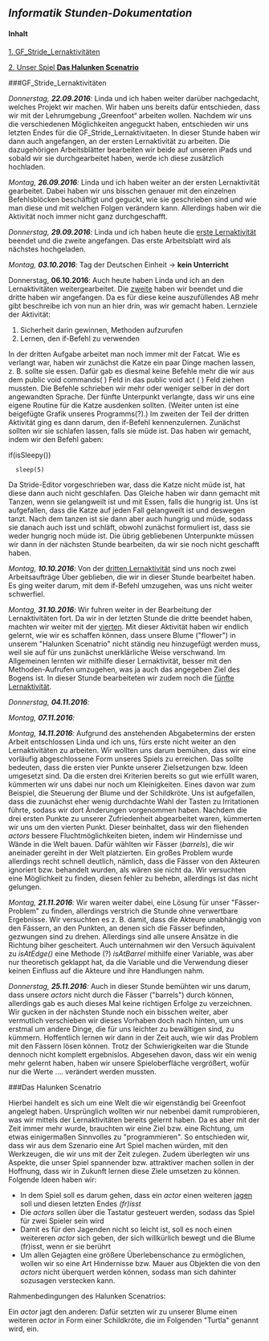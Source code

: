 ## _Informatik Stunden-Dokumentation_

#### **Inhalt**
[1. GF_Stride_Lernaktivitäten](#GF_S._L.)

[2. Unser Spiel **Das Halunken Scenatrio**](#HalScen)

###GF_Stride_Lernaktivitäten<a name="GF_S._L."></a>
  
  _Donnerstag, **22.09.2016**:_
  Linda und ich haben weiter darüber nachgedacht, welches Projekt wir machen. Wir haben uns bereits dafür entschieden, dass wir     mit der Lehrumgebung „Greenfoot“ arbeiten wollen. Nachdem wir uns die verschiedenen Möglichkeiten angeguckt haben, entschieden     wir uns letzten Endes für die GF_Stride_Lernaktivitaeten.
  In dieser Stunde haben wir dann auch angefangen, an der ersten Lernaktivität zu arbeiten. Die dazugehörigen Arbeitsblätter         bearbeiten wir beide auf unseren iPads und sobald wir sie durchgearbeitet haben, werde ich diese zusätzlich hochladen.
  
  _Montag, **26.09.2016**:_
  Linda und ich haben weiter an der ersten Lernaktivität gearbeitet. Dabei haben wir uns bisschen genauer mit den einzelnen         Befehlsblöcken beschäftigt und geguckt, wie sie geschrieben sind und wie man diese und mit welchen Folgen verändern kann.     Allerdings haben wir die Aktivität noch immer nicht ganz durchgeschafft.

  _Donnerstag, **29.09.2016**:_
  Linda und ich haben heute die [erste Lernaktivität][Lernaktivität 1] beendet und die zweite angefangen. Das erste Arbeitsblatt wird als nächstes     hochgeladen.
  
  _Montag, **03.10.2016**:_ Tag der Deutschen Einheit → **kein Unterricht**
  
  Donnerstag, **06.10.2016**:
  Auch heute haben Linda und ich an den Lernaktivitäten weitergearbeitet. Die [zweite][Lernaktivität 2] haben wir beendet und die dritte haben wir angefangen. Da es für diese keine auszufüllendes AB mehr gibt beschreibe ich von nun an hier drin,    was   wir gemacht haben.
  Lernziele der Aktivität:
  1. Sicherheit darin gewinnen, Methoden aufzurufen
  2. Lernen, den if-Befehl zu verwenden 
  
  In der dritten Aufgabe arbeitet man noch immer mit der Fatcat. Wie es verlangt war, haben wir zunächst die Katze ein paar       Dinge machen lassen, z. B. sollte sie essen. Dafür gab es diesmal keine Befehle mehr die wir aus dem public void commands( )  Feld in das public void act ( ) Feld ziehen mussten. Die Befehle schrieben wir mehr oder weniger selber in der dort angewandten   Sprache. Der fünfte Unterpunkt verlangte, dass wir uns eine eigene Routine für die Katze ausdenken sollten. (Weiter unten ist   eine beigefügte Grafik unseres Programms(?).) 
  Im zweiten der Teil der dritten Aktivität ging es dann darum, den if-Befehl kennenzulernen. Zunächst sollten wir sie schlafen   lassen, falls sie müde ist. Das haben wir gemacht, indem wir den Befehl gaben: 


  if(isSleepy())
  
	  sleep(5)
    
    
 Da Stride-Editor vorgeschrieben war, dass die Katze nicht müde ist, hat diese dann auch nicht geschlafen. Das Gleiche haben   wir dann gemacht mit Tanzen, wenn sie gelangweilt ist und mit Essen, falls die hungrig ist. Uns ist aufgefallen, dass die Katze   auf jeden Fall gelangweilt ist und deswegen tanzt. Nach dem tanzen ist sie dann aber auch hungrig und müde, sodass sie danach   auch isst und schläft, obwohl zunächst formuliert ist, dass sie weder  hungrig noch müde ist.
  Die übrig gebliebenen Unterpunkte müssen wir dann in der nächsten Stunde bearbeiten, da wir sie noch nicht geschafft haben.
  
_Montag, **10.10.2016**:_
Von der [dritten Lernaktivität][Lernaktivität 3] sind uns noch zwei Arbeitsaufträge Über geblieben, die wir in dieser Stunde bearbeitet haben. Es ging weiter darum, mit dem if-Befehl umzugehen, was uns nicht weiter schwerfiel.

_Montag, **31.10.2016**:_
Wir fuhren weiter in der Bearbeitung der Lernaktivitäten fort. Da wir in der letzten Stunde die dritte beendet haben, machten wir weiter mit der [vierten][Lernaktivität 4]. Mit dieser Aktivität haben wir endlich gelernt, wie wir es schaffen können, dass unsere Blume ("flower") in unserem "Halunken Scenatrio" nicht ständig neu hinzugefügt werden muss, weil sie auf für uns zunächst unerklärliche Weise verschwand. Im Allgemeinen lernten wir mithilfe dieser Lernaktivität, besser mit den Methoden-Aufrufen umzugehen, was ja auch das angegeben Ziel des Bogens ist.
In dieser Stunde bearbeiteten wir zudem noch die [fünfte Lernaktivität][Lernaktivität 5].

_Donnerstag, **04.11.2016**:_

_Montag, **07.11.2016**:_

_Montag, **14.11.2016**:_
Aufgrund des anstehenden Abgabetermins der ersten Arbeit entschlossen Linda und ich uns, fürs erste nicht weiter an den Lernaktivitäten zu arbeiten. Wir wollten uns darum bemühen, dass wir eine vorläufig abgeschlossene Form unseres Spiels zu erreichen. Das sollte bedeuten, dass die ersten vier Punkte unserer Zielsetzungen bzw. Ideen umgesetzt sind. Da die ersten drei Kriterien bereits so gut wie erfüllt waren, kümmerten wir uns dabei nur noch um Kleinigkeiten. Eines davon war zum Beispiel, die Steuerung der Blume und der Schildkröte. Uns ist aufgefallen, dass die zuunächst eher wenig durchdachte Wahl der Tasten zu Irritationen führte, sodass wir dort Änderungen vorgenommen haben. Nachdem die drei ersten Punkte zu unserer Zufriedenheit abgearbeitet waren, kümmerten wir uns um den vierten Punkt. Dieser beinhaltet, dass wir den fliehenden _actors_ bessere Fluchtmöglichkeiten bieten, indem wir Hindernisse und Wände in die Welt bauen. Dafür wählten wir Fässer (_barrels_), die wir aneinader gereiht in der Welt platzierten. Ein großes Problem wurde allerdings recht schnell deutlich, nämlich, dass die Fässer von den Akteuren ignoriert bzw. behandelt wurden, als wären sie nicht da. Wir versuchten eine Möglichkeit zu finden, diesen fehler zu behebn, allerdings ist das nicht gelungen.  

_Montag, **21.11.2016**:_
Wir waren weiter dabei, eine Lösung für unser "Fässer-Problem" zu finden, allerdings verstrich die Stunde ohne verwertbare Ergebnisse. Wir versuchten es z. B. damit, dass die Akteure unabhängig von den Fässern, an den Punkten, an denen sich die Fässer befinden, gezwungen sind zu drehen. Allerdings sind alle unsere Ansätze in die Richtung biher gescheitert.
Auch unternahmen wir den Versuch äquivalent zu _isAtEdge()_ eine Methode (?) _isAtBarrel_ mithilfe einer Variable, was aber nur theoretisch geklappt hat, da die Variable und die Verwendung dieser keinen Einfluss auf die Akteure und ihre Handlungen nahm.

_Donnerstag, **25.11.2016**:_
Auch in dieser Stunde bemühten wir uns darum, dass unsere _actors_ nicht durch die Fässer ("barrels") durch können, allerdings gab es auch dieses Mal keine richtigen Erfolge zu verzeichnen. Wir gucken in der nächsten Stunde noch ein bisschen weiter, aber vermutlich verschieben wir dieses Vorhaben doch nach hinten, um uns erstmal um andere Dinge, die für uns leichter zu bewältigen sind, zu kümmern. Hoffentlich lernen wir dann in der Zeit auch, wie wir das Problem mit den Fässern lösen können. Trotz der Schwierigkeiten war die Stunde dennoch nicht komplett ergebnislos. Abgesehen davon, dass wir ein wenig mehr gelernt haben, haben wir unsere Spieloberfläche vergrößert, wofür nur die Werte .... verändert werden mussten.

###Das Halunken Scenatrio<a name="HalScen"></a>

Hierbei handelt es sich um eine Welt die wir eigenständig bei Greenfoot angelegt haben. Ursprünglich wollten wir nur nebenbei damit rumprobieren, was wir mittels der Lernaktivitäten bereits gelernt haben. Da es aber mit der Zeit immer mehr wurde, brauchten wir eine Ziel bzw. eine Richtung, um etwas einigermaßen Sinnvolles zu "programmieren". So entschieden wir, dass wir aus dem Szenario eine Art Spiel machen würden, mit den Werkzeugen, die wir uns mit der Zeit zulegen. Zudem überlegten wir uns Aspekte, die unser Spiel spannender bzw. attraktiver machen sollen in der Hoffnung, dass wir in Zukunft lernen diese Ziele umsetzen zu können.
Folgende Ideen haben wir:
* In dem Spiel soll es darum gehen, dass ein _actor_ einen weiteren [jagen](#Lsg1) soll und diesen letzten Endes _(fr)isst_
* Die _actors_ sollen über die Tastatur gesteuert werden, sodass das Spiel für zwei Spieler sein wird
* Damit es für den Jagenden nicht so leicht ist, soll es noch einen weitereren _actor_ sich geben, der sich willkürlich bewegt und die Blume (fr)isst, wenn er sie berührt
* Um allen Gejagten eine größere Überlebenschance zu ermöglichen, wollen wir so eine Art Hindernisse bzw. Mauer aus Objekten die von den _actors_ nicht überquert werden können, sodass man sich dahinter sozusagen verstecken kann.

Rahmenbedingungen des Halunken Scenatrios:

Ein _actor_ jagt den anderen<a name="Lsg1"></a>:
Dafür setzten wir zu unserer Blume einen weiteren _actor_ in Form einer Schildkröte, die im Folgenden "Turtla" genannt wird, ein.

  [Lernaktivität 1]:https://github.com/JasminJarecki/GF_Stride_Lernaktivitaeten/blob/master/Lernaktivitäten/Lernaktivitaet_1_Meet-the-greeps_german%20(1).pdf
  
  [Lernaktivität 2]:https://github.com/JasminJarecki/GF_Stride_Lernaktivitaeten/blob/master/Lernaktivitäten/Lernaktivitaet_2_FatCat_german.pdf

[Lernaktivität 3]:https://github.com/JasminJarecki/GF_Stride_Lernaktivitaeten/blob/master/Lernaktivitäten/Lernaktivitaet_3_FatCat_if_command_german.pdf

[Lernaktivität 4]:https://github.com/JasminJarecki/GF_Stride_Lernaktivitaeten/blob/master/Lernaktivitäten/Lernaktivitaet_4_Little_Crab_german.pdf

[Lernaktivität 5]:https://github.com/JasminJarecki/GF_Stride_Lernaktivitaeten/blob/master/Lernaktivitäten/Lernaktivitaet_5_Little_Crab_Zufallszahlen_dot_notation_german.pdf

[Lernaktivität 6]:https://github.com/JasminJarecki/GF_Stride_Lernaktivitaeten/blob/master/Lernaktivitäten/Lernaktivitaet_6_Little_Crab_new_classes_german.pdf


